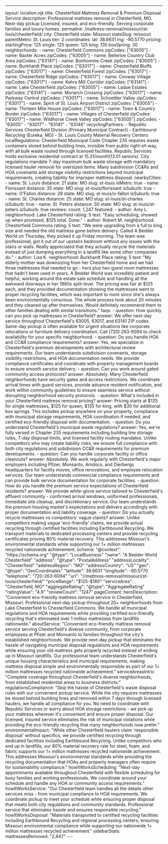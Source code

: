 ---
layout: location.njk
title: Chesterfield Mattress Removal & Premium Disposal Service
description: Professional mattress removal in Chesterfield, MO. Next-day pickup Licensed, insured, and eco-friendly. Serving corporate families and luxury homes.
permalink: /mattress-removal/missouri/st-louis/chesterfield/
city: Chesterfield state: Missouri stateSlug: missouri parentMetro: St. Louis tier: 2 coordinates: lat: 38.6631 lng: -90.5770 pricing: startingPrice: 125 single: 125 queen: 125 king: 135 boxSpring: 30 neighborhoods: - name: Chesterfield Commons zipCodes: ["63005"] - name: Baxter Acres zipCodes: ["63005"] - name: Bellerive Country Club Area zipCodes: ["63141"] - name: Bonhomme Creek zipCodes: ["63005"] - name: Burkhardt Place zipCodes: ["63017"] - name: Chesterfield Bluffs zipCodes: ["63017"] - name: Chesterfield Forest zipCodes: ["63017"] - name: Chesterfield Ridge zipCodes: ["63017"] - name: Conway Village zipCodes: ["63017"] - name: Kehrs Mill Corridor zipCodes: ["63141"] - name: Lake Chesterfield zipCodes: ["63005"] - name: Ladue Estates zipCodes: ["63141"] - name: Monarch Crossing zipCodes: ["63017"] - name: Parkway Central zipCodes: ["63017"] - name: Schoettler Valley zipCodes: ["63017"] - name: Spirit of St. Louis Airport District zipCodes: ["63005"] - name: Thirteen Mile House zipCodes: ["63017"] - name: Town & Country Border zipCodes: ["63017"] - name: Villages of Chesterfield zipCodes: ["63017"] - name: Wildhorse Creek Valley zipCodes: ["63005"] zipCodes: - "63005" - "63017" - "63141" - "63146" recyclingPartners: - Republic Services Chesterfield Division (Primary Municipal Contract) - Earthbound Recycling (Eureka, MO) - St. Louis County Material Recovery Centers localRegulations: Chesterfield Municipal Code Chapter 235 requires waste containers stored behind building lines, invisible from public right-of-way, with all bulk waste routed through licensed facilities. Republic Services holds exclusive residential contract at $15.31/month ($13.01 seniors). City regulations mandate 7-day maximum bulk waste storage with mandatory licensed hauler removal for oversized items. Many subdivision CC&Rs and HOA covenants add storage visibility restrictions beyond municipal requirements, creating liability for improper mattress disposal. nearbyCities: - name: St. Louis distance: 21 state: MO slug: st-louis isMetro: true - name: Florissant distance: 35 state: MO slug: st-louis/florissant isSuburb: true - name: O'Fallon distance: 28 state: MO slug: st-louis/o-fallon isSuburb: true - name: St. Charles distance: 25 state: MO slug: st-louis/st-charles isSuburb: true - name: St. Peters distance: 30 state: MO slug: st-louis/st-peters isSuburb: true reviews: count: 1,247 featured: - author: Amy L. neighborhood: Lake Chesterfield rating: 5 text: "Easy scheduling, showed up when promised, $125 total. Done." - author: Robert M. neighborhood: Chesterfield Commons rating: 5 text: "We were upgrading from a full to king size and needed the old mattress gone before delivery. Called A Bedder World on Thursday, they picked it up Friday morning. The team was professional, got it out of our upstairs bedroom without any issues with the stairs or walls. Really appreciated that they actually recycle the materials instead of just dumping everything in a landfill like some other companies do." - author: Lisa K. neighborhood: Burkhardt Place rating: 5 text: "My elderly mother was downsizing from her Chesterfield home and we had three mattresses that needed to go - hers plus two guest room mattresses that hadn't been used in years. A Bedder World was incredibly patient and helpful, working around the estate sale schedule and handling all the awkward doorways in her 1980s split-level. The pricing was fair at $125 each, and they provided documentation showing the mattresses went to proper recycling facilities, which was important to mom since she's always been environmentally conscious. The whole process took about 20 minutes and they cleaned up after themselves. Would definitely recommend them to other families dealing with similar transitions." faqs: - question: How quickly can you pick up mattresses in Chesterfield? answer: We offer next-day service throughout Chesterfield's 63005, 63017, and 63141 ZIP codes. Same-day pickup is often available for urgent situations like corporate relocations or furniture delivery coordination. Call (720) 263-6094 to check availability for your specific neighborhood. - question: Do you handle HOA and CC&R compliance requirements? answer: Yes, we specialize in Chesterfield's premium developments with architectural review requirements. Our team understands subdivision covenants, storage visibility restrictions, and HOA documentation needs. We provide compliance certificates and coordinate with property management boards to ensure smooth service delivery. - question: Can you work around gated community access protocols? answer: Absolutely. Many Chesterfield neighborhoods have security gates and access restrictions. We coordinate arrival times with guard services, provide advance resident notification, and work within community guidelines to ensure seamless service without disrupting neighborhood security protocols. - question: What's included in your Chesterfield mattress removal pricing? answer: Pricing starts at $125 for single mattresses, $125 for queen, $135 for king, with $30 for additional box springs. This includes pickup anywhere on your property, compliance with municipal storage requirements, HOA coordination if needed, and certified eco-friendly disposal with documentation. - question: Do you understand Chesterfield's municipal waste regulations? answer: Yes, we're fully versed in Chapter 235 requirements including building line storage rules, 7-day disposal limits, and licensed facility routing mandates. Unlike competitors who may create liability risks, we ensure full compliance with both city regulations and subdivision CC&R requirements for premium developments. - question: Can you handle corporate facility or office cleanouts? answer: Absolutely. We work regularly with Chesterfield's major employers including Pfizer, Monsanto, Amdocs, and Dierbergs headquarters for facility moves, office renovations, and employee relocation services. Our team understands commercial compliance requirements and can provide bulk service documentation for corporate facilities. - question: How do you handle the premium service expectations of Chesterfield residents? answer: We provide white-glove service tailored to Chesterfield's affluent community - confirmed arrival windows, uniformed professionals, immediate site cleanup, and discretionary service. Our team understands the premium housing market's expectations and delivers accordingly with proper documentation and liability coverage. - question: Do you actually recycle mattresses vs competitors' vague claims? answer: Unlike competitors making vague 'eco-friendly' claims, we provide actual recycling through certified facilities including Earthbound Recycling. We transport materials to dedicated processing centers and provide recycling certificates proving 80% material recovery. This addresses Missouri's environmental standards while supporting our 1+ million mattresses recycled nationwide achievement. schema: "@context": "https://schema.org" "@type": "LocalBusiness" "name": "A Bedder World Chesterfield" "address": "@type": "PostalAddress" "addressLocality": "Chesterfield" "addressRegion": "MO" "addressCountry": "US" "geo": "@type": "GeoCoordinates" "latitude": 38.6631 "longitude": -90.5770 "telephone": "720-263-6094" "url": "//mattress-removal/missouri/st-louis/chesterfield/" "priceRange": "$125-$180" "serviceArea": "Chesterfield, MO" "aggregateRating": "@type": "AggregateRating" "ratingValue": "4.9" "reviewCount": "1247" pageContent: heroDescription: "Convenient eco-friendly mattress removal service in Chesterfield, Missouri. Professional next-day pickup throughout 20+ neighborhoods from Lake Chesterfield to Chesterfield Commons. We handle all municipal regulations and HOA requirements while providing certified eco-friendly recycling that's eliminated over 1 million mattresses from landfills nationwide." aboutService: "Convenient eco-friendly mattress removal service serving Chesterfield's diverse community, from corporate employees at Pfizer and Monsanto to families throughout the city's established neighborhoods. We provide next-day pickup that eliminates the hassle of navigating municipal disposal regulations and HOA requirements while ensuring your old mattress gets properly recycled instead of ending up in Missouri landfills. Our professional team understands Chesterfield's unique housing characteristics and municipal requirements, making mattress disposal simple and environmentally responsible as part of our 1+ million mattresses recycled nationwide achievement." serviceAreasIntro: "Complete coverage throughout Chesterfield's diverse neighborhoods, from established residential areas to business districts:" regulationsCompliance: "Skip the hassle of Chesterfield's waste disposal rules with our convenient pickup service. While the city requires mattresses be stored behind building lines and removed within 7 days through licensed haulers, we handle all compliance for you. No need to coordinate with Republic Services or worry about HOA storage restrictions - we pick up your mattress wherever it's convenient and ensure proper disposal. Our licensed, insured service eliminates the risk of municipal violations while providing the eco-friendly recycling that many neighborhoods now prefer." environmentalImpact: "While other Chesterfield haulers claim 'responsible disposal' without specifics, we provide certified recycling through dedicated facilities including Earthbound Recycling. Unlike competitors who end up in landfills, our 80% material recovery rate for steel, foam, and fabric supports our 1+ million mattresses recycled nationwide achievement. This addresses Missouri's environmental standards while providing the recycling documentation that HOAs and property managers often require for sustainability compliance." howItWorksScheduling: "Next-day appointments available throughout Chesterfield with flexible scheduling for busy families and working professionals. We coordinate around your schedule and handle any HOA or community access requirements." howItWorksService: "Our Chesterfield team handles all the details other services miss - from municipal compliance to HOA requirements. We coordinate pickup to meet your schedule while ensuring proper disposal that meets both city regulations and community standards. Professional service that eliminates hassle and ensures responsible recycling." howItWorksDisposal: "Materials transported to certified recycling facilities including Earthbound Recycling and regional processing centers, ensuring Missouri environmental compliance while supporting our nationwide 1+ million mattresses recycled achievement." sidebarStats: mattressesRemoved: "2,847" ---